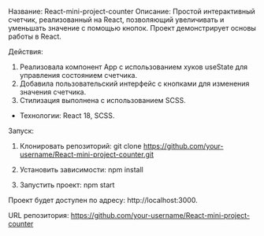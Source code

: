 Название: React-mini-project-counter
Описание: Простой интерактивный счетчик, реализованный на React, позволяющий увеличивать и уменьшать значение с помощью кнопок. Проект демонстрирует основы работы в React.

Действия:

1. Реализовала компонент App с использованием хуков useState для управления состоянием счетчика.
2. Добавила пользовательский интерфейс с кнопками для изменения значения счетчика.
3. Стилизация выполнена с использованием SCSS.
- Технологии: React 18, SCSS.

Запуск:

1. Клонировать репозиторий:
git clone https://github.com/your-username/React-mini-project-counter.git

2. Установить зависимости:
npm install

3. Запустить проект:
npm start

Проект будет доступен по адресу: http://localhost:3000.

URL репозитория:
https://github.com/your-username/React-mini-project-counter
